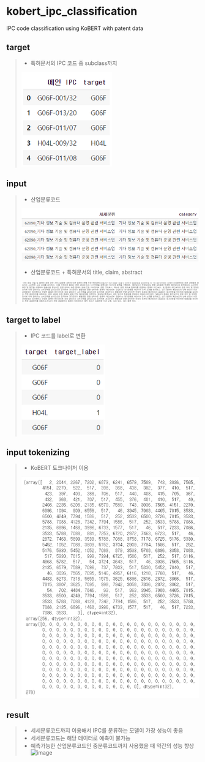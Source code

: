 # kobert_ipc_classification
IPC code classification using KoBERT with patent data

## target
> 
> - 특허문서의 IPC 코드 중 subclass까지
> 
> ![image](https://github.com/jungsungmoon/kobert_ipc_classification/blob/main/pic/1.png)


## input
> 
> - 산업분류코드
>
> ![image](https://github.com/jungsungmoon/kobert_ipc_classification/blob/main/pic/2.png)
>
> - 산업분류코드 + 특허문서의 title, claim, abstract
>
> ![image](https://github.com/jungsungmoon/kobert_ipc_classification/blob/main/pic/3.png)

## target to label
> - IPC 코드를 label로 변환
> 
> ![image](https://github.com/jungsungmoon/kobert_ipc_classification/blob/main/pic/4.png)

## input tokenizing
> - KoBERT 토크나이저 이용
>
> ![image](https://github.com/jungsungmoon/kobert_ipc_classification/blob/main/pic/5.png)

## result
> - 세세분류코드까지 이용해서 IPC를 분류하는 모델이 가장 성능이 좋음
> - 세세분류코드는 해당 데이터로 예측이 불가능
> - 예측가능한 산업분류코드인 중분류코드까지 사용했을 때 약간의 성능 향상
> ![image](https://github.com/jungsungmoon/kobert_ipc_classification/blob/main/pic/6.png)
